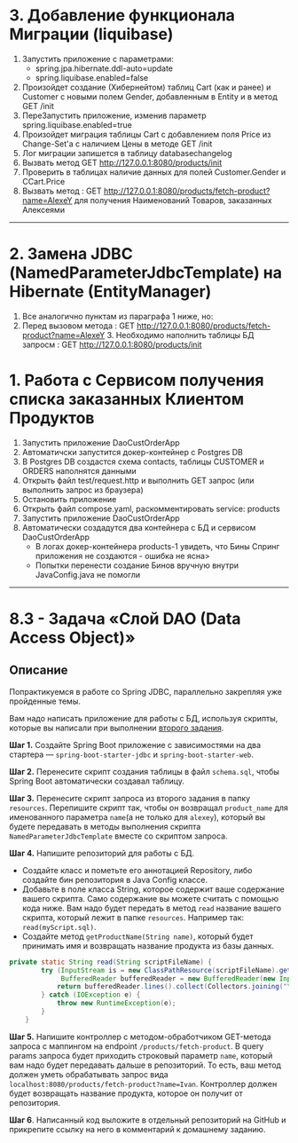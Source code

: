 # 3. Добавление функционала Миграции (liquibase)
1. Запустить приложение с параметрами:
   - spring.jpa.hibernate.ddl-auto=update
   - spring.liquibase.enabled=false
2. Произойдет создание (Хибернейтом) таблиц Cart (как и ранее) и Customer с новыми полем Gender, добавленным в Entity и в метод GET /init
3. ПереЗапустить приложение, изменив параметр spring.liquibase.enabled=true
4. Произойдет миграция таблицы Cart с добавлением поля Price из Change-Set'а с наличием Цены в методе GET /init
5. Лог миграции запишется в таблицу databasechangelog
6. Вызвать метод GET http://127.0.0.1:8080/products/init
7. Проверить в таблицах наличие данных для полей Customer.Gender и СCart.Price
8. Вызвать метод : GET http://127.0.0.1:8080/products/fetch-product?name=AlexeY для получения Наименований Товаров, заказанных Алексеями 
---

# 2. Замена JDBС (NamedParameterJdbcTemplate) на Hibernate (EntityManager)
1. Все аналогично пунктам из параграфа 1 ниже, но:
2. Перед вызовом метода : GET http://127.0.0.1:8080/products/fetch-product?name=AlexeY
   3. Необходимо наполнить таблицы БД запросм : GET http://127.0.0.1:8080/products/init 
# 1. Работа с Сервисом получения списка заказанных Клиентом Продуктов
1. Запустить приложение DaoCustOrderApp
2. Автоматичски запустится докер-контейнер с Postgres DB
3. В Postgres DB создастся схема contacts, таблицы CUSTOMER и ORDERS наполнятся данными 
4. Открыть файл test/request.http и выполнить GET запрос (или выполнить запрос из браузера)
5. Остановить приложение 
6. Открыть файл compose.yaml, раскомментировать service: products
7. Запустить приложение DaoCustOrderApp
8. Автоматически создадутся два контейнера с БД и сервисом DaoCustOrderApp
   - В логах докер-контейнера products-1 увидеть, что Бины Спринг приложения не создаются - ошибка не ясна>
   - Попытки перенести создание Бинов вручную внутри JavaConfig.java не помогли  
--------------------------

# 8.3 - Задача «Слой DAO (Data Access Object)»

## Описание

Попрактикуемся в работе со Spring JDBC, параллельно закрепляя уже пройденные темы.

Вам надо написать приложение для работы с БД, используя скрипты, которые вы написали при выполнении [второго задания](../../sql-agg/task/README.md).

**Шаг 1.** Создайте Spring Boot приложение с зависимостями на два стартера — `spring-boot-starter-jdbc` и `spring-boot-starter-web`.

**Шаг 2.** Перенесите скрипт создания таблицы в файл `schema.sql`, чтобы Spring Boot автоматически создавал таблицу.

**Шаг 3.** Перенесите скрипт запроса из второго задания в папку `resources`. Перепишите скрипт так, чтобы он возвращал `product_name` для именованного параметра `name`(а не только для `alexey`), который вы будете передавать в методы выполнения скрипта `NamedParameterJdbcTemplate` вместе со скриптом запроса.

**Шаг 4.** Напишите репозиторий для работы с БД.

- Создайте класс и пометьте его аннотацией Repository, либо создайте бин репозитория в Java Config классе.
- Добавьте в поле класса String, которое содержит ваше содержание вашего скрипта. Само содержание вы можете считать с помощью кода ниже. Вам надо будет передать в метод `read` название вашего скрипта, который лежит в папке `resources`. Например так: `read(myScript.sql)`.
- Создайте метод `getProductName(String name)`, который будет принимать имя и возвращать название продукта из базы данных.

```java
private static String read(String scriptFileName) {
        try (InputStream is = new ClassPathResource(scriptFileName).getInputStream();
             BufferedReader bufferedReader = new BufferedReader(new InputStreamReader(is))) {
            return bufferedReader.lines().collect(Collectors.joining("\n"));
        } catch (IOException e) {
            throw new RuntimeException(e);
        }
    }
``` 

**Шаг 5.** Напишите контроллер с методом-обработчиком GET-метода запроса с маппингом на endpoint `/products/fetch-product`. В query params запроса будет приходить строковый параметр `name`, который вам надо будет передавать дальше в репозиторий. То есть, ваш метод должен уметь обрабатывать запрос вида `localhost:8080/products/fetch-product?name=Ivan`.
Контроллер должен будет возвращать название продукта, которое он получит от репозитория.

**Шаг 6**. Написанный код выложите в отдельный репозиторий на GitHub и прикрепите ссылку на него в комментарий к домашнему заданию.